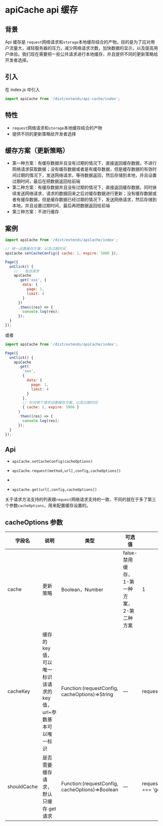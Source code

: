 # apiCache api 缓存

## 背景

Api 缓存是 `request`网络请求和`storage`本地缓存结合的产物。目的是为了应对用户流量大，减轻服务器的压力，减少网络请求次数，加快数据的显示，以及提高用户体验。我们现在需要把一些公共请求进行本地缓存，并且提供不同的更新策略给开发者选择。

## 引入

在 index.js 中引入

```javascript
import apiCache from '/dist/extends/api-cache/index';
```

## 特性

- `request`网络请求和`storage`本地缓存结合的产物
- 提供不同的更新策略给开发者选择

## 缓存方案（更新策略）

- 第一种方案：有缓存数据并且没有过期的情况下，直接返回缓存数据，不进行网络请求获取数据；没有缓存数据或者是有缓存数据，但是缓存数据的有效时间过期的情况下，发送网络请求，等待数据返回，然后存储到本地，并且设置过期时间，最后在把数据返回给前端
- 第二种方案：有缓存数据并且没有过期的情况下，直接返回缓存数据，同时继续发送网络请求，请求的数据回来之后对缓存数据进行更新；没有缓存数据或者有缓存数据，但是缓存数据已经过期的情况下，发送网络请求，然后存储到本地，并且设置过期时间，最后再把数据返回给前端
- 第三种方案：不进行缓存

## 案例

```javascript
import apiCache from '/dist/extends/apiCache/index';

// 统一设置缓存方案，以及过期时间
apiCache.setCacheConfig({ cache: 1, expire: 5000 });

Page({
  onClick() {
    //   发送请求
    apiCache
      .get('xxx', {
        data: {
          page: 1,
          limit: 4
        }
      })
      .then((res) => {
        console.log(res);
      });
  }
});
```

或者

```javascript
import apiCache from '/dist/extends/apiCache/index';

Page({
  onClick() {
    apiCache
      .get(
        'xxx',
        {
          data: {
            page: 1,
            limit: 4
          }
        },
        // 针对单个请求设置缓存方案，以及过期时间
        { cache: 1, expire: 5000 }
      )
      .then((res) => {
        console.log(res);
      });
  }
});
```

## Api

- `apiCache.setCacheConfig(cacheOptions)`

- `apiCache.request(method,url[,config,cacheOptions])`
-
- `apiCache.get(url[,config,cacheOptions])`

关于请求方法支持的列表跟`request`网络请求支持的一致，不同的就在于多了第三个参数`cacheOptions`，用来配置缓存设置的。

## cacheOptions 参数

| 字段名      | 说明                                                                 | 类型                                            | 可选值                                     | 默认值                         |
| ----------- | -------------------------------------------------------------------- | ----------------------------------------------- | ------------------------------------------ | ------------------------------ |
| cache       | 更新策略                                                             | Boolean，Number                                 | false-禁用缓存，1-第一种方案，2-第二种方案 | 1                              |
| cacheKey    | 缓存的 key 值，可以唯一标识该请求的 key 值，url+参数基本可以唯一标识 | Function:(requestConfig, cacheOptions)=>String  | —                                          | requestConfig.url              |
| shouldCache | 是否需要缓存请求，默认只缓存 get 请求                                | Function:(requestConfig, cacheOptions)=>Boolean | —                                          | requestConfig.method === 'get' |

